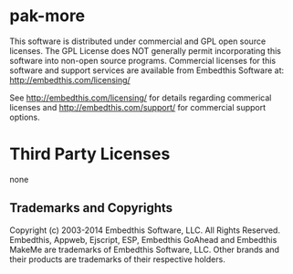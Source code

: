 pak-more
===

This software is distributed under commercial and GPL open source licenses. The GPL License does NOT generally permit
incorporating this software into non-open source programs. Commercial licenses for this software and support services are available from Embedthis Software at: http://embedthis.com/licensing/

See http://embedthis.com/licensing/ for details regarding commerical licenses and
http://embedthis.com/support/ for commercial support options.

Third Party Licenses
===

none

Trademarks and Copyrights
---
Copyright (c) 2003-2014 Embedthis Software, LLC. All Rights Reserved.
Embedthis, Appweb, Ejscript, ESP, Embedthis GoAhead and Embedthis MakeMe are trademarks of Embedthis Software, LLC. 
Other brands and their products are trademarks of their respective holders.
